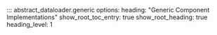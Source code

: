::: abstract_dataloader.generic
    options:
        heading: "Generic Component Implementations"
        show_root_toc_entry: true
        show_root_heading: true
        heading_level: 1
